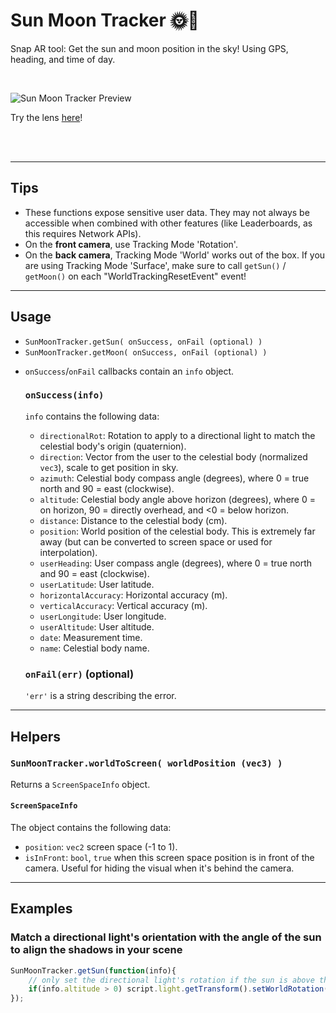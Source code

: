 # Sun Moon Tracker 🌞🌙

Snap AR tool: Get the sun and moon position in the sky! Using GPS, heading, and time of day.

<br>

![Sun Moon Tracker Preview](https://github.com/max-van-leeuwen/SnapLensStudio-SunMoonTracker/blob/main/Media/Preview.gif)

Try the lens [here](https://www.snapchat.com/unlock/?type=SNAPCODE&uuid=1b41e32b7e884d6884b2f826df591894&metadata=01)!

<br>
<br>

---

## Tips

* These functions expose sensitive user data. They may not always be accessible when combined with other features (like Leaderboards, as this requires Network APIs).
* On the **front camera**, use Tracking Mode 'Rotation'.
* On the **back camera**, Tracking Mode 'World' works out of the box. If you are using Tracking Mode 'Surface', make sure to call `getSun()` / `getMoon()` on each "WorldTrackingResetEvent" event!

---

## Usage

* `SunMoonTracker.getSun( onSuccess, onFail (optional) )`
* `SunMoonTracker.getMoon( onSuccess, onFail (optional) )`

- `onSuccess`/`onFail` callbacks contain an `info` object.

    ### `onSuccess(info)`

    `info` contains the following data:

    * `directionalRot`: Rotation to apply to a directional light to match the celestial body's origin (quaternion).
    * `direction`: Vector from the user to the celestial body (normalized `vec3`), scale to get position in sky.
    * `azimuth`: Celestial body compass angle (degrees), where 0 = true north and 90 = east (clockwise).
    * `altitude`: Celestial body angle above horizon (degrees), where 0 = on horizon, 90 = directly overhead, and <0 = below horizon.
    * `distance`: Distance to the celestial body (cm).
    * `position`: World position of the celestial body. This is extremely far away (but can be converted to screen space or used for interpolation).
    * `userHeading`: User compass angle (degrees), where 0 = true north and 90 = east (clockwise).
    * `userLatitude`: User latitude.
    * `horizontalAccuracy`: Horizontal accuracy (m).
    * `verticalAccuracy`: Vertical accuracy (m).
    * `userLongitude`: User longitude.
    * `userAltitude`: User altitude.
    * `date`: Measurement time.
    * `name`: Celestial body name.

    ### `onFail(err)` (optional)

    `'err'` is a string describing the error.

---

## Helpers

### `SunMoonTracker.worldToScreen( worldPosition (vec3) )`

Returns a `ScreenSpaceInfo` object.

#### `ScreenSpaceInfo`

The object contains the following data:

* `position`: `vec2` screen space (-1 to 1).
* `isInFront`: `bool`, `true` when this screen space position is in front of the camera. Useful for hiding the visual when it's behind the camera.

---

## Examples

### Match a directional light's orientation with the angle of the sun to align the shadows in your scene

```javascript
SunMoonTracker.getSun(function(info){
    // only set the directional light's rotation if the sun is above the horizon
    if(info.altitude > 0) script.light.getTransform().setWorldRotation(info.directionalRot);
});
